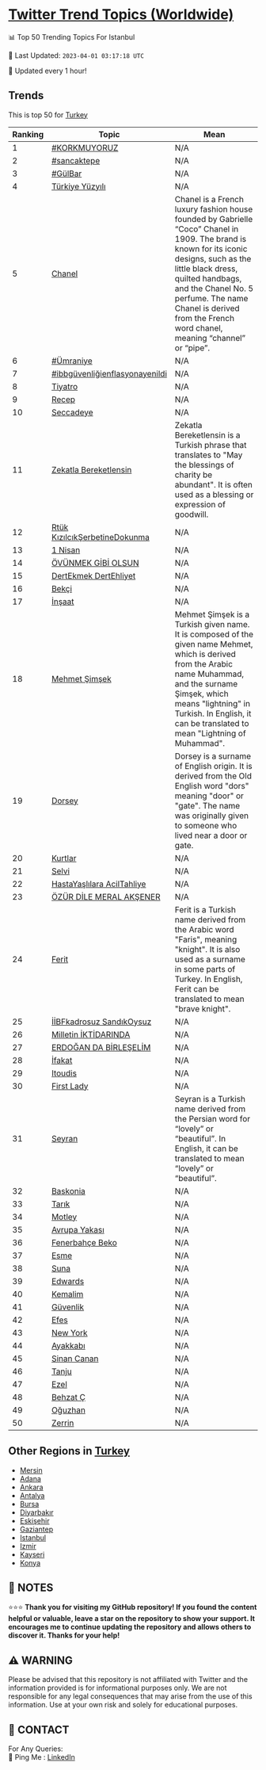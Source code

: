 [Twitter Trend Topics (Worldwide)](https://github.com/ErcinDedeoglu/Twitter-Trend-Topics)
==========


📊 Top 50 Trending Topics For Istanbul

📆 Last Updated: `2023-04-01 03:17:18 UTC`

🔧 Updated every 1 hour!


## Trends

This is top 50 for [Turkey](</Turkey>)

| Ranking | Topic | Mean |
| ------- | ------------ | ------------ |
| 1 | [#KORKMUYORUZ](http://twitter.com/search?q=%23KORKMUYORUZ) | N/A |
| 2 | [#sancaktepe](http://twitter.com/search?q=%23sancaktepe) | N/A |
| 3 | [#GülBar](http://twitter.com/search?q=%23G%c3%bclBar) | N/A |
| 4 | [Türkiye Yüzyılı](http://twitter.com/search?q=T%c3%bcrkiye+Y%c3%bczy%c4%b1l%c4%b1) | N/A |
| 5 | [Chanel](http://twitter.com/search?q=Chanel) | Chanel is a French luxury fashion house founded by Gabrielle “Coco” Chanel in 1909. The brand is known for its iconic designs, such as the little black dress, quilted handbags, and the Chanel No. 5 perfume. The name Chanel is derived from the French word chanel, meaning “channel” or “pipe”. |
| 6 | [#Ümraniye](http://twitter.com/search?q=%23%c3%9cmraniye) | N/A |
| 7 | [#ibbgüvenliğienflasyonayenildi](http://twitter.com/search?q=%23ibbg%c3%bcvenli%c4%9fienflasyonayenildi) | N/A |
| 8 | [Tiyatro](http://twitter.com/search?q=Tiyatro) | N/A |
| 9 | [Recep](http://twitter.com/search?q=Recep) | N/A |
| 10 | [Seccadeye](http://twitter.com/search?q=Seccadeye) | N/A |
| 11 | [Zekatla Bereketlensin](http://twitter.com/search?q=Zekatla+Bereketlensin) | Zekatla Bereketlensin is a Turkish phrase that translates to "May the blessings of charity be abundant". It is often used as a blessing or expression of goodwill. |
| 12 | [Rtük KızılcıkŞerbetineDokunma](http://twitter.com/search?q=Rt%c3%bck+K%c4%b1z%c4%b1lc%c4%b1k%c5%9eerbetineDokunma) | N/A |
| 13 | [1 Nisan](http://twitter.com/search?q=1+Nisan) | N/A |
| 14 | [ÖVÜNMEK GİBİ OLSUN](http://twitter.com/search?q=%c3%96V%c3%9cNMEK+G%c4%b0B%c4%b0+OLSUN) | N/A |
| 15 | [DertEkmek DertEhliyet](http://twitter.com/search?q=DertEkmek+DertEhliyet) | N/A |
| 16 | [Bekçi](http://twitter.com/search?q=Bek%c3%a7i) | N/A |
| 17 | [İnşaat](http://twitter.com/search?q=%c4%b0n%c5%9faat) | N/A |
| 18 | [Mehmet Şimşek](http://twitter.com/search?q=Mehmet+%c5%9eim%c5%9fek) | Mehmet Şimşek is a Turkish given name. It is composed of the given name Mehmet, which is derived from the Arabic name Muhammad, and the surname Şimşek, which means "lightning" in Turkish. In English, it can be translated to mean "Lightning of Muhammad". |
| 19 | [Dorsey](http://twitter.com/search?q=Dorsey) | Dorsey is a surname of English origin. It is derived from the Old English word "dors" meaning "door" or "gate". The name was originally given to someone who lived near a door or gate. |
| 20 | [Kurtlar](http://twitter.com/search?q=Kurtlar) | N/A |
| 21 | [Selvi](http://twitter.com/search?q=Selvi) | N/A |
| 22 | [HastaYaşlılara AcilTahliye](http://twitter.com/search?q=HastaYa%c5%9fl%c4%b1lara+AcilTahliye) | N/A |
| 23 | [ÖZÜR DİLE MERAL AKŞENER](http://twitter.com/search?q=%c3%96Z%c3%9cR+D%c4%b0LE+MERAL+AK%c5%9eENER) | N/A |
| 24 | [Ferit](http://twitter.com/search?q=Ferit) | Ferit is a Turkish name derived from the Arabic word "Faris", meaning "knight". It is also used as a surname in some parts of Turkey. In English, Ferit can be translated to mean "brave knight". |
| 25 | [İİBFkadrosuz SandıkOysuz](http://twitter.com/search?q=%c4%b0%c4%b0BFkadrosuz+Sand%c4%b1kOysuz) | N/A |
| 26 | [Milletin İKTİDARINDA](http://twitter.com/search?q=Milletin+%c4%b0KT%c4%b0DARINDA) | N/A |
| 27 | [ERDOĞAN DA BİRLEŞELİM](http://twitter.com/search?q=ERDO%c4%9eAN+DA+B%c4%b0RLE%c5%9eEL%c4%b0M) | N/A |
| 28 | [İfakat](http://twitter.com/search?q=%c4%b0fakat) | N/A |
| 29 | [Itoudis](http://twitter.com/search?q=Itoudis) | N/A |
| 30 | [First Lady](http://twitter.com/search?q=First+Lady) | N/A |
| 31 | [Seyran](http://twitter.com/search?q=Seyran) | Seyran is a Turkish name derived from the Persian word for “lovely” or “beautiful”. In English, it can be translated to mean “lovely” or “beautiful”. |
| 32 | [Baskonia](http://twitter.com/search?q=Baskonia) | N/A |
| 33 | [Tarık](http://twitter.com/search?q=Tar%c4%b1k) | N/A |
| 34 | [Motley](http://twitter.com/search?q=Motley) | N/A |
| 35 | [Avrupa Yakası](http://twitter.com/search?q=Avrupa+Yakas%c4%b1) | N/A |
| 36 | [Fenerbahçe Beko](http://twitter.com/search?q=Fenerbah%c3%a7e+Beko) | N/A |
| 37 | [Esme](http://twitter.com/search?q=Esme) | N/A |
| 38 | [Suna](http://twitter.com/search?q=Suna) | N/A |
| 39 | [Edwards](http://twitter.com/search?q=Edwards) | N/A |
| 40 | [Kemalim](http://twitter.com/search?q=Kemalim) | N/A |
| 41 | [Güvenlik](http://twitter.com/search?q=G%c3%bcvenlik) | N/A |
| 42 | [Efes](http://twitter.com/search?q=Efes) | N/A |
| 43 | [New York](http://twitter.com/search?q=New+York) | N/A |
| 44 | [Ayakkabı](http://twitter.com/search?q=Ayakkab%c4%b1) | N/A |
| 45 | [Sinan Canan](http://twitter.com/search?q=Sinan+Canan) | N/A |
| 46 | [Tanju](http://twitter.com/search?q=Tanju) | N/A |
| 47 | [Ezel](http://twitter.com/search?q=Ezel) | N/A |
| 48 | [Behzat Ç](http://twitter.com/search?q=Behzat+%c3%87) | N/A |
| 49 | [Oğuzhan](http://twitter.com/search?q=O%c4%9fuzhan) | N/A |
| 50 | [Zerrin](http://twitter.com/search?q=Zerrin) | N/A |



## Other Regions in [Turkey](</Turkey>)

* [Mersin](</Turkey/Mersin.md>)
* [Adana](</Turkey/Adana.md>)
* [Ankara](</Turkey/Ankara.md>)
* [Antalya](</Turkey/Antalya.md>)
* [Bursa](</Turkey/Bursa.md>)
* [Diyarbakır](</Turkey/Diyarbakır.md>)
* [Eskişehir](</Turkey/Eskişehir.md>)
* [Gaziantep](</Turkey/Gaziantep.md>)
* [Istanbul](</Turkey/Istanbul.md>)
* [Izmir](</Turkey/Izmir.md>)
* [Kayseri](</Turkey/Kayseri.md>)
* [Konya](</Turkey/Konya.md>)



## 📝 NOTES

⭐⭐⭐ **Thank you for visiting my GitHub repository! If you found the content helpful or valuable, leave a star on the repository to show your support. It encourages me to continue updating the repository and allows others to discover it. Thanks for your help!**


## ⚠️ WARNING

Please be advised that this repository is not affiliated with Twitter and the information provided is for informational purposes only. We are not responsible for any legal consequences that may arise from the use of this information. Use at your own risk and solely for educational purposes.


## 📨 CONTACT

 For Any Queries:  
            🏓 Ping Me : [LinkedIn](https://www.linkedin.com/in/ercindedeoglu/)
